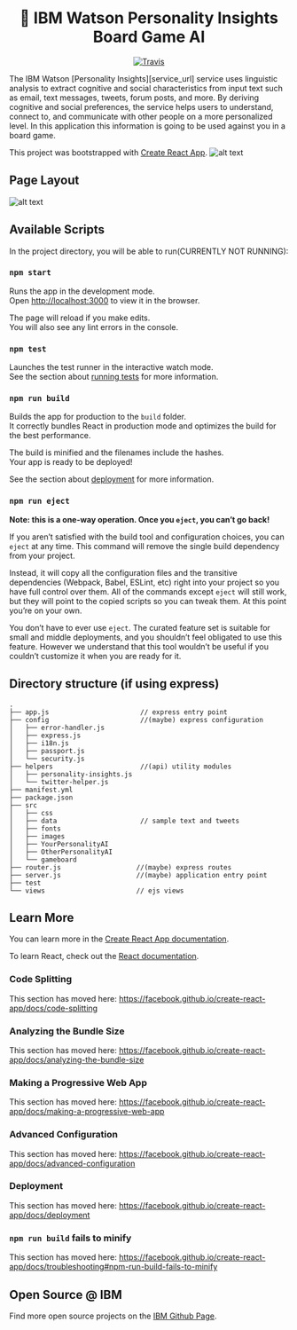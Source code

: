 

<h1 align="center" style="border-bottom: none;">🚀 IBM Watson Personality Insights Board Game AI</h1>
<p align="center">
  <a href="https://travis-ci.org/toofpaste/CapStonePlan.svg?branch=master">
    <img alt="Travis" src="https://travis-ci.org/toofpaste/CapStonePlan.svg?branch=master">
  </a>
</p>
</p>
The IBM Watson [Personality Insights][service_url] service uses linguistic analysis to extract cognitive and social characteristics from input text such as email, text messages, tweets, forum posts, and more. By deriving cognitive and social preferences, the service helps users to understand, connect to, and communicate with other people on a more personalized level. In this application this information is going to be used against you in a board game.


This project was bootstrapped with [Create React App](https://github.com/facebook/create-react-app).
![alt text](https://i.imgur.com/9EKpWJT.png)

## Page Layout
![alt text](https://i.imgur.com/zLkqouJ.png)
## Available Scripts

In the project directory, you will be able to run(CURRENTLY NOT RUNNING):

### `npm start`

Runs the app in the development mode.<br>
Open [http://localhost:3000](http://localhost:3000) to view it in the browser.

The page will reload if you make edits.<br>
You will also see any lint errors in the console.

### `npm test`

Launches the test runner in the interactive watch mode.<br>
See the section about [running tests](https://facebook.github.io/create-react-app/docs/running-tests) for more information.

### `npm run build`

Builds the app for production to the `build` folder.<br>
It correctly bundles React in production mode and optimizes the build for the best performance.

The build is minified and the filenames include the hashes.<br>
Your app is ready to be deployed!

See the section about [deployment](https://facebook.github.io/create-react-app/docs/deployment) for more information.

### `npm run eject`

**Note: this is a one-way operation. Once you `eject`, you can’t go back!**

If you aren’t satisfied with the build tool and configuration choices, you can `eject` at any time. This command will remove the single build dependency from your project.

Instead, it will copy all the configuration files and the transitive dependencies (Webpack, Babel, ESLint, etc) right into your project so you have full control over them. All of the commands except `eject` will still work, but they will point to the copied scripts so you can tweak them. At this point you’re on your own.

You don’t have to ever use `eject`. The curated feature set is suitable for small and middle deployments, and you shouldn’t feel obligated to use this feature. However we understand that this tool wouldn’t be useful if you couldn’t customize it when you are ready for it.


## Directory structure (if using express)

```none
.
├── app.js                       // express entry point
├── config                       //(maybe) express configuration
│   ├── error-handler.js
│   ├── express.js
│   ├── i18n.js
│   ├── passport.js
│   └── security.js
├── helpers                      //(api) utility modules
│   ├── personality-insights.js
│   └── twitter-helper.js
├── manifest.yml
├── package.json
├── src
│   ├── css
│   ├── data                     // sample text and tweets
│   ├── fonts
│   ├── images
│   ├── YourPersonalityAI
│   ├── OtherPersonalityAI
│   └── gameboard
├── router.js                   //(maybe) express routes
├── server.js                   //(maybe) application entry point
├── test
└── views                       // ejs views
```

## Learn More

You can learn more in the [Create React App documentation](https://facebook.github.io/create-react-app/docs/getting-started).

To learn React, check out the [React documentation](https://reactjs.org/).

### Code Splitting

This section has moved here: https://facebook.github.io/create-react-app/docs/code-splitting

### Analyzing the Bundle Size

This section has moved here: https://facebook.github.io/create-react-app/docs/analyzing-the-bundle-size

### Making a Progressive Web App

This section has moved here: https://facebook.github.io/create-react-app/docs/making-a-progressive-web-app

### Advanced Configuration

This section has moved here: https://facebook.github.io/create-react-app/docs/advanced-configuration

### Deployment

This section has moved here: https://facebook.github.io/create-react-app/docs/deployment

### `npm run build` fails to minify

This section has moved here: https://facebook.github.io/create-react-app/docs/troubleshooting#npm-run-build-fails-to-minify

## Open Source @ IBM

Find more open source projects on the
[IBM Github Page](http://ibm.github.io/).

[service_url]: https://www.ibm.com/watson/services/personality-insights/
[create_twitter_app]: https://apps.twitter.com/app/new
